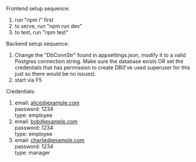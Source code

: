Frontend setup sequence:
1. run "npm i" first
2. to serve, run "npm run dev"
3. to test, run "npm test"


Backend setup sequence:
1. Change the "DbConnStr" found in appsettings.json,
modify it to a valid Postgres connection string. Make sure the database exists
OR set the credentials that has permission to create DB(I've used superuser for
this just so there would be no issues).
2. start via F5

Credentials:
1. email: alice@example.com <br>
   password: 1234 <br>
   type: employee 
2. email: bob@example.com  <br>
   password: 1234  <br>
   type: employee  <br>
3. email: charlie@example.com  <br>
   password: 1234 <br>
   type: manager
   
